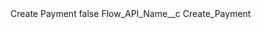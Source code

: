 <?xml version="1.0" encoding="UTF-8"?>
<CustomMetadata xmlns="http://soap.sforce.com/2006/04/metadata" xmlns:xsi="http://www.w3.org/2001/XMLSchema-instance" xmlns:xsd="http://www.w3.org/2001/XMLSchema">
    <label>Create Payment</label>
    <protected>false</protected>
    <values>
        <field>Flow_API_Name__c</field>
        <value xsi:type="xsd:string">Create_Payment</value>
    </values>
</CustomMetadata>
